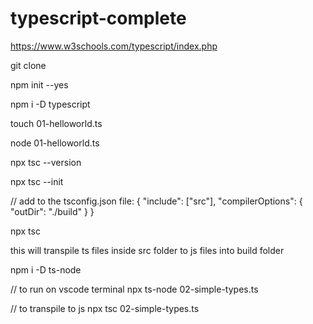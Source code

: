 # typescript-complete

https://www.w3schools.com/typescript/index.php

git clone 

npm init --yes

npm i -D typescript

touch 01-helloworld.ts

node 01-helloworld.ts

npx tsc --version

npx tsc --init

// add to the tsconfig.json file:
{
  "include": ["src"],
  "compilerOptions": {
    "outDir": "./build"
  }
}

npx tsc 

this will transpile ts files inside src folder to js files into build folder
 

npm i -D ts-node

// to run on vscode terminal 
npx ts-node 02-simple-types.ts

// to transpile to js
npx tsc 02-simple-types.ts

